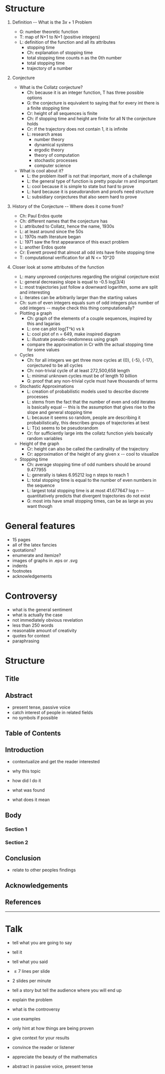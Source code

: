# Structure

1. Definition -- What is the $3x+1$ Problem
    - G: number theoretic function
    - T: map of N+1 to N+1 (positive integers)
    - L: definition of the function and all its attributes
        - stopping time
        - Ch: explanation of stopping time
        - total stopping time counts n as the 0th number
        - total stopping time
        - trajectory of a number

2. Conjecture
    - What is the Collatz conjecture?
        - Ch: because it is an integer function, T has three possible options
        - G: the conjecture is equivalent to saying that for every int there is
        a finite stopping time
        - Cr: height of all sequences is finite
        - Ch: if stopping time and height are finite for all N the conjecture 
        holds
        - Cr: if the trajectory does not contain 1, it is infinite
        - L: research areas
            - number theory
            - dynamical systems
            - ergodic theory
            - theory of computation
            - stochastic processes
            - computer science
    - What is cool about it?
        - L: the problem itself is not that important, more of a challenge
        - L: the general type of function is pretty popular rn and important
        - L: cool because it is simple to state but hard to prove
        - L: hard because it is pseudorandom and proofs need structure
        - L: subsidiary conjectures that also seem hard to prove
        
3. History of the Conjecture -- Where does it come from?
    - Ch: Paul Erdos quote
    - Ch: different names that the conjecture has
    - L: attributed to Collatz, hence the name, 1930s
    - L: at least around since the 50s
    - L: 1970s math literature began
    - L: 1971 saw the first appearance of this exact problem
    - L: another Erdos quote
    - Cr: Everett proved that almost all odd ints have finite stopping time
    - T: computational verification for all N <= 10^20

4. Closer look at some attributes of the function
    - L: many unproved conjectures regarding the original conjecture exist
    - L: general decreasing slope is equal to -0.5 log(3/4)
    - L: most trajectories just follow a downward logarithm, some are split and
    interesting
    - L: iterates can be arbitrarily larger than the starting values
    - Ch: sum of even integers equals sum of odd integers plus number of odd
    integers -- maybe check this thing computationally?
    - Plotting a graph
        - Ch: graph of the elements of a couple sequences, inspired by this and
        lagarias
        - L: one can plot log(T^k) vs k
        - L: cool plot of n = 649, make inspired diagram
        - L: illustrate pseudo-randomness using graph
        - compare the approximation in Cr with the actual stopping time for
        some values
    - Cycles
        - Ch: for all integers we get three more cycles at {0}, {-5}, {-17},
        conjectured to be all cycles
        - Ch: non-trivial cycle of at least 272,500,658 length
        - L: minimal unknown cycles must be of length 10 billion
        - G: proof that any non-trivial cycle must have thousands of terms
    - Stochastic Approximations
        - L: creation of probabilistic models used to describe discrete processes
        - L: stems from the fact that the number of even and odd iterates is basically
        equal -- this is the assumption that gives rise to the slope and general
        stopping time
        - L: because it seems so random, people are describing it probabilistically,
        this describes groups of trajectories at best
        - L: T(x) seems to be pseudorandom
        - Cr: for sufficiently large ints the collatz function yiels basically random
        variables
    - Height of the graph
        - Cr: height can also be called the cardinality of the trajectory
        - Cr: approximation of the height of any given x -- cool to visualize
    - Stopping time
        - Ch: average stopping time of odd numbers should be around 9.477955
        - L: generally is takes 6.95212 log n steps to reach 1
        - L: total stopping time is equal to the number of even numbers in the 
        sequence
        - L: largest total stopping time is at most 41.677647 log n -- quantitatively
        predicts that divergent trajectories do not exist
        - G: most ints have small stopping times, can be as large as you want though

# General features

- 15 pages
- all of the latex fancies
- quotations?
- enumerate and itemize?
- images of graphs in .eps or .svg
- indents
- footnotes
- acknowledgements

# Controversy

- what is the general sentiment
- what is actually the case
- not immediately obvious revelation
- less than 250 words
- reasonable amount of creativity
- quotes for context
- paraphrasing

# Structure

## Title

## Abstract

- present tense, passive voice
- catch interest of people in related fields
- no symbols if possible

## Table of Contents

## Introduction

- contextualize and get the reader interested

- why this topic
- how did I do it
- what was found
- what does it mean

## Body

### Section 1

### Section 2

## Conclusion

- relate to other peoples findings

## Acknowledgements

## References

-----------------------

# Talk

- tell what you are going to say
- tell it
- tell what you said
- $\leq 7$ lines per slide
- 2 slides per minute
- tell a story but tell the audience where you will end up

- explain the problem
- what is the controversy
- use examples
- only hint at how things are being proven
- give context for your results
- convince the reader or listener
- appreciate the beauty of the mathematics
- abstract in passive voice, present tense
